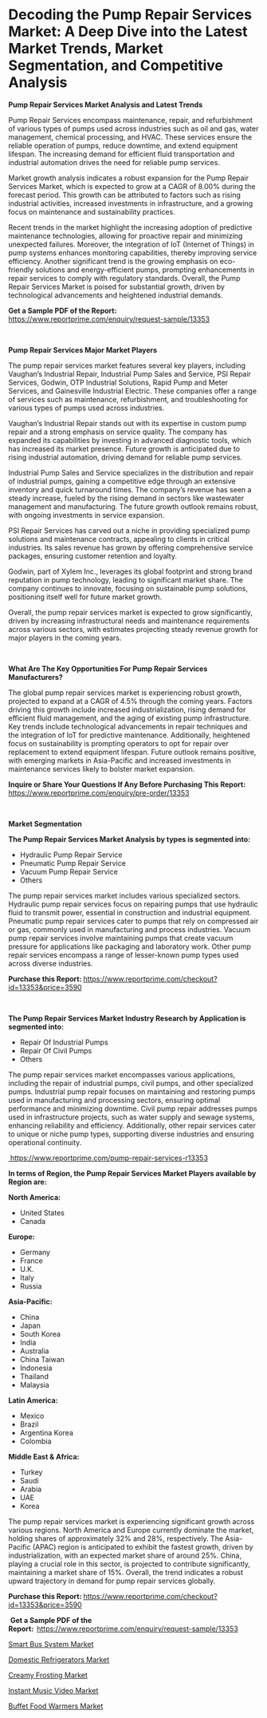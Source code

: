 <p><h1>Decoding the Pump Repair Services Market: A Deep Dive into the Latest Market Trends, Market Segmentation, and Competitive Analysis</h1></p><p><strong>Pump Repair Services Market Analysis and Latest Trends</strong></p>
<p><p>Pump Repair Services encompass maintenance, repair, and refurbishment of various types of pumps used across industries such as oil and gas, water management, chemical processing, and HVAC. These services ensure the reliable operation of pumps, reduce downtime, and extend equipment lifespan. The increasing demand for efficient fluid transportation and industrial automation drives the need for reliable pump services.</p><p>Market growth analysis indicates a robust expansion for the Pump Repair Services Market, which is expected to grow at a CAGR of 8.00% during the forecast period. This growth can be attributed to factors such as rising industrial activities, increased investments in infrastructure, and a growing focus on maintenance and sustainability practices. </p><p>Recent trends in the market highlight the increasing adoption of predictive maintenance technologies, allowing for proactive repair and minimizing unexpected failures. Moreover, the integration of IoT (Internet of Things) in pump systems enhances monitoring capabilities, thereby improving service efficiency. Another significant trend is the growing emphasis on eco-friendly solutions and energy-efficient pumps, prompting enhancements in repair services to comply with regulatory standards. Overall, the Pump Repair Services Market is poised for substantial growth, driven by technological advancements and heightened industrial demands.</p></p>
<p><strong>Get a Sample PDF of the Report:&nbsp;</strong> <a href="https://www.reportprime.com/enquiry/request-sample/13353?utm_campaign=5&utm_medium=2&utm_source=Github&utm_content=ia&utm_term=29112024&utm_id=pump-repair-services">https://www.reportprime.com/enquiry/request-sample/13353</a></p>
<p>&nbsp;</p>
<p><strong>Pump Repair Services Major Market Players</strong></p>
<p><p>The pump repair services market features several key players, including Vaughan’s Industrial Repair, Industrial Pump Sales and Service, PSI Repair Services, Godwin, OTP Industrial Solutions, Rapid Pump and Meter Services, and Gainesville Industrial Electric. These companies offer a range of services such as maintenance, refurbishment, and troubleshooting for various types of pumps used across industries.</p><p>Vaughan’s Industrial Repair stands out with its expertise in custom pump repair and a strong emphasis on service quality. The company has expanded its capabilities by investing in advanced diagnostic tools, which has increased its market presence. Future growth is anticipated due to rising industrial automation, driving demand for reliable pump services.</p><p>Industrial Pump Sales and Service specializes in the distribution and repair of industrial pumps, gaining a competitive edge through an extensive inventory and quick turnaround times. The company’s revenue has seen a steady increase, fueled by the rising demand in sectors like wastewater management and manufacturing. The future growth outlook remains robust, with ongoing investments in service expansion.</p><p>PSI Repair Services has carved out a niche in providing specialized pump solutions and maintenance contracts, appealing to clients in critical industries. Its sales revenue has grown by offering comprehensive service packages, ensuring customer retention and loyalty.</p><p>Godwin, part of Xylem Inc., leverages its global footprint and strong brand reputation in pump technology, leading to significant market share. The company continues to innovate, focusing on sustainable pump solutions, positioning itself well for future market growth.</p><p>Overall, the pump repair services market is expected to grow significantly, driven by increasing infrastructural needs and maintenance requirements across various sectors, with estimates projecting steady revenue growth for major players in the coming years.</p></p>
<p>&nbsp;</p>
<p><strong>What Are The Key Opportunities For Pump Repair Services Manufacturers?</strong></p>
<p><p>The global pump repair services market is experiencing robust growth, projected to expand at a CAGR of 4.5% through the coming years. Factors driving this growth include increased industrialization, rising demand for efficient fluid management, and the aging of existing pump infrastructure. Key trends include technological advancements in repair techniques and the integration of IoT for predictive maintenance. Additionally, heightened focus on sustainability is prompting operators to opt for repair over replacement to extend equipment lifespan. Future outlook remains positive, with emerging markets in Asia-Pacific and increased investments in maintenance services likely to bolster market expansion.</p></p>
<p><strong>Inquire or Share Your Questions If Any Before Purchasing This Report:</strong> <a href="https://www.reportprime.com/enquiry/pre-order/13353?utm_campaign=5&utm_medium=2&utm_source=Github&utm_content=ia&utm_term=29112024&utm_id=pump-repair-services">https://www.reportprime.com/enquiry/pre-order/13353</a></p>
<p>&nbsp;</p>
<p><strong>Market Segmentation</strong></p>
<p><strong>The Pump Repair Services Market Analysis by types is segmented into:</strong></p>
<p><ul><li>Hydraulic Pump Repair Service</li><li>Pneumatic Pump Repair Service</li><li>Vacuum Pump Repair Service</li><li>Others</li></ul></p>
<p><p>The pump repair services market includes various specialized sectors. Hydraulic pump repair services focus on repairing pumps that use hydraulic fluid to transmit power, essential in construction and industrial equipment. Pneumatic pump repair services cater to pumps that rely on compressed air or gas, commonly used in manufacturing and process industries. Vacuum pump repair services involve maintaining pumps that create vacuum pressure for applications like packaging and laboratory work. Other pump repair services encompass a range of lesser-known pump types used across diverse industries.</p></p>
<p><strong>Purchase this Report:&nbsp;</strong><a href="https://www.reportprime.com/checkout?id=13353&price=3590&utm_campaign=5&utm_medium=2&utm_source=Github&utm_content=ia&utm_term=29112024&utm_id=pump-repair-services">https://www.reportprime.com/checkout?id=13353&price=3590</a></p>
<p>&nbsp;</p>
<p><strong>The Pump Repair Services Market Industry Research by Application is segmented into:</strong></p>
<p><ul><li>Repair Of Industrial Pumps</li><li>Repair Of Civil Pumps</li><li>Others</li></ul></p>
<p><p>The pump repair services market encompasses various applications, including the repair of industrial pumps, civil pumps, and other specialized pumps. Industrial pump repair focuses on maintaining and restoring pumps used in manufacturing and processing sectors, ensuring optimal performance and minimizing downtime. Civil pump repair addresses pumps used in infrastructure projects, such as water supply and sewage systems, enhancing reliability and efficiency. Additionally, other repair services cater to unique or niche pump types, supporting diverse industries and ensuring operational continuity.</p></p>
<p><a href="https://www.reportprime.com/pump-repair-services-r13353?utm_campaign=5&utm_medium=2&utm_source=Github&utm_content=ia&utm_term=29112024&utm_id=pump-repair-services">&nbsp;https://www.reportprime.com/pump-repair-services-r13353</a></p>
<p><strong>In terms of Region, the Pump Repair Services Market Players available by Region are:</strong></p>
<p>
    <p> <strong> North America: </strong>
        <ul>
            <li>United States</li>
            <li>Canada</li>
        </ul>
        </p> 
    <p> <strong> Europe: </strong>
        <ul>
            <li>Germany</li>
            <li>France</li>
            <li>U.K.</li>
            <li>Italy</li>
            <li>Russia</li>
        </ul>
        </p> 
    <p> <strong> Asia-Pacific: </strong>
        <ul>
            <li>China</li>
            <li>Japan</li>
            <li>South Korea</li>
            <li>India</li>
            <li>Australia</li>
            <li>China Taiwan</li>
            <li>Indonesia</li>
            <li>Thailand</li>
            <li>Malaysia</li>
        </ul>
        </p> 
    <p> <strong> Latin America: </strong>
        <ul>
            <li>Mexico</li>
            <li>Brazil</li>
            <li>Argentina Korea</li>
            <li>Colombia</li>
        </ul>
        </p> 
    <p> <strong> Middle East & Africa: </strong>
        <ul>
            <li>Turkey</li>
            <li>Saudi</li>
            <li>Arabia</li>
            <li>UAE</li>
            <li>Korea</li>
        </ul>
    </p>
    </p>
<p><p>The pump repair services market is experiencing significant growth across various regions. North America and Europe currently dominate the market, holding shares of approximately 32% and 28%, respectively. The Asia-Pacific (APAC) region is anticipated to exhibit the fastest growth, driven by industrialization, with an expected market share of around 25%. China, playing a crucial role in this sector, is projected to contribute significantly, maintaining a market share of 15%. Overall, the trend indicates a robust upward trajectory in demand for pump repair services globally.</p></p>
<p><strong>Purchase this Report: </strong><a href="https://www.reportprime.com/checkout?id=13353&price=3590&utm_campaign=5&utm_medium=2&utm_source=Github&utm_content=ia&utm_term=29112024&utm_id=pump-repair-services">https://www.reportprime.com/checkout?id=13353&price=3590</a></p>
<p>&nbsp;<strong>Get a Sample PDF of the Report:&nbsp;&nbsp;</strong><a href="https://www.reportprime.com/enquiry/request-sample/13353?utm_campaign=5&utm_medium=2&utm_source=Github&utm_content=ia&utm_term=29112024&utm_id=pump-repair-services">https://www.reportprime.com/enquiry/request-sample/13353</a></p>
<p><strong></strong></p>
<p><p><a href="https://github.com/lylyparadise/Market-Research-Report-List-5/blob/main/smart-bus-system-market.md?utm_campaign=5&utm_medium=2&utm_source=Github&utm_content=ia&utm_term=29112024&utm_id=pump-repair-services">Smart Bus System Market</a></p><p><a href="https://www.linkedin.com/pulse/domestic-refrigerators-market-refracting-trends-consumer-behaviors-x3hhc?utm_campaign=5&utm_medium=2&utm_source=Github&utm_content=ia&utm_term=29112024&utm_id=pump-repair-services">Domestic Refrigerators Market</a></p><p><a href="https://issuu.com/reportprime-2/docs/creamy-frosting-market-size-2030.pptx?utm_campaign=5&utm_medium=2&utm_source=Github&utm_content=ia&utm_term=29112024&utm_id=pump-repair-services">Creamy Frosting Market</a></p><p><a href="https://github.com/GroverBarry/Market-Research-Report-List-7/blob/main/instant-music-video-market.md?utm_campaign=5&utm_medium=2&utm_source=Github&utm_content=ia&utm_term=29112024&utm_id=pump-repair-services">Instant Music Video Market</a></p><p><a href="https://issuu.com/reportprime-2/docs/buffet-food-warmers-market-size-2030.pptx?utm_campaign=5&utm_medium=2&utm_source=Github&utm_content=ia&utm_term=29112024&utm_id=pump-repair-services">Buffet Food Warmers Market</a></p></p>